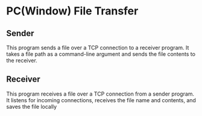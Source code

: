 # PC(Window) File Transfer

## Sender
  This program sends a file over a TCP connection to a receiver program. It takes a file path as a command-line argument and sends the file contents to the receiver.
## Receiver
  This program receives a file over a TCP connection from a sender program. It listens for incoming connections, receives the file name and contents, and saves the file locally

 
 

